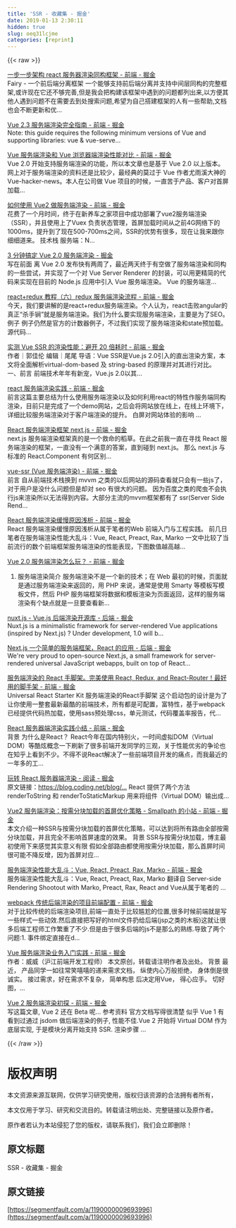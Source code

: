 ```yaml
---
title: 'SSR - 收藏集 - 掘金' 
date: 2019-01-13 2:30:11
hidden: true
slug: oeq31lcjme
categories: [reprint]
---
```


{{< raw >}}

                    
<p><a href="https://juejin.im/entry/59082b67da2f60005d1418c5" rel="nofollow noreferrer" target="_blank">一步一步架构 react 服务器渲染同构框架 - 前端 - 掘金</a><br>Fairy - 一个前后端分离框架 一个能够支持前后端分离并支持中间层同构的完整框架,或许现在它还不够完善,但是我会把构建该框架中遇到的问题都列出来,以方便其他人遇到问题不在需要去到处搜索问题,希望为自己搭建框架的人有一些帮助,文档也会不断更新和优...</p>
<p><a href="https://juejin.im/entry/5902fbe0a22b9d0065cf373d" rel="nofollow noreferrer" target="_blank">Vue 2.3 服务端渲染完全指南 - 前端 - 掘金</a><br>Note: this guide requires the following minimum versions of Vue and supporting libraries: vue &amp; vue-serve...</p>
<p><a href="https://juejin.im/entry/58df274f61ff4b006b122948" rel="nofollow noreferrer" target="_blank">Vue 服务端渲染和 Vue 浏览器端渲染性能对比 - 前端 - 掘金</a><br>Vue 2.0 开始支持服务端渲染的功能，所以本文章也是基于 Vue 2.0 以上版本。网上对于服务端渲染的资料还是比较少，最经典的莫过于 Vue 作者尤雨溪大神的 Vue-hacker-news。本人在公司做 Vue 项目的时候，一直苦于产品、客户对首屏加载...</p>
<p><a href="https://juejin.im/entry/58cf904b128fe1006c9a385c" rel="nofollow noreferrer" target="_blank">如何使用 Vue2 做服务端渲染 - 前端 - 掘金</a><br>花费了一个月时间，终于在新养车之家项目中成功部署了vue2服务端渲染（SSR），并且使用上了Vuex 负责状态管理，首屏加载时间从之前4G网络下的1000ms，提升到了现在500-700ms之间，SSR的优势有很多，现在让我来跟你细细道来。 技术栈 服务端：N...</p>
<p><a href="https://juejin.im/post/57ff45567db2a20059758b7c" rel="nofollow noreferrer" target="_blank"> 3 分钟搞定 Vue 2.0 服务端渲染 - 掘金</a><br>写在前面 离 Vue 2.0 发布快有两周了，最近两天终于有空做了服务端渲染和同构的一些尝试，并实现了一个对 Vue Server Renderer 的封装，可以用更精简的代码来实现在目前的 Node.js 应用中引入 Vue 服务端渲染。 Vue 的服务端渲...</p>
<p><a href="https://juejin.im/entry/57e1e545bf22ec0058272859" rel="nofollow noreferrer" target="_blank">react+redux 教程（六）redux 服务端渲染流程 - 前端 - 掘金</a><br>今天，我们要讲解的是react+redux服务端渲染。个人认为，react击败angular的真正“杀手锏”就是服务端渲染。我们为什么要实现服务端渲染，主要是为了SEO。 例子 例子仍然是官方的计数器例子，不过我们实现了服务端渲染和state预加载。 源代码...</p>
<p><a href="https://juejin.im/entry/59020c1744d90400690f6cfd" rel="nofollow noreferrer" target="_blank">实测 Vue SSR 的渲染性能：避开 20 倍耗时 - 前端 - 掘金</a><br>作者｜郭佳伦 编辑｜尾尾 导语：Vue SSR是Vue.js 2.0引入的直出渲染方案，本文将全面解析virtual-dom-based 及 string-based 的原理并对其进行对比。 一、前言 前端技术年年有新宠，Vue.js 2.0以其...</p>
<p><a href="https://juejin.im/entry/58f484fd44d904006c034079" rel="nofollow noreferrer" target="_blank">react 服务端渲染实践 - 前端 - 掘金</a><br>前言这篇主要总结为什么使用服务端渲染以及如何利用react的特性作服务端同构渲染，目前只是完成了一个demo网站，之后会将网站放在线上，在线上环境下，详细比较服务端渲染对于客户端渲染的提升。 白屏对网站体验的影响 ...</p>
<p><a href="https://juejin.im/entry/58e306fca22b9d0058791438" rel="nofollow noreferrer" target="_blank">React 服务端渲染框架 next.js - 前端 - 掘金</a><br>next.js 服务端渲染框架真的是一个救命的稻草。在此之前我一直在寻找 React 服务端渲染的框架，一直没有一个满意的答案，直到碰到 next.js。 那么 next.js 与标准的 React.Component 有何区别...</p>
<p><a href="https://juejin.im/entry/58c9f6b6ac502e0058854686" rel="nofollow noreferrer" target="_blank">vue-ssr (Vue 服务端渲染) - 前端 - 掘金</a><br>前言 自从前端技术栈换到 mvvm 之类的以后网站的源码查看就只会有一些js了，对于用户是没什么问题但是却对 seo 有很大的问题。 因为百度之类的爬虫不会执行js来渲染所以无法得到内容。大部分主流的mvvm框架都有了 ssr(Server Side Rend...</p>
<p><a href="https://juejin.im/entry/58974f90b123db16a3a26caf" rel="nofollow noreferrer" target="_blank">React 服务端渲染缓慢原因浅析 - 前端 - 掘金</a><br>React 服务端渲染缓慢原因浅析从属于笔者的Web 前端入门与工程实践。 前几日笔者在服务端渲染性能大乱斗：Vue, React, Preact, Rax, Marko 一文中比较了当前流行的数个前端框架服务端渲染的性能表现，下图数值越高越...</p>
<p><a href="https://juejin.im/entry/5879dc9c8d6d810058be459e" rel="nofollow noreferrer" target="_blank">Vue 2.0 服务端渲染怎么玩？ - 前端 - 掘金</a></p>
<ol><li><p>服务端渲染简介 服务端渲染不是一个新的技术；在 Web 最初的时候，页面就是通过服务端渲染来返回的，用 PHP 来说，通常是使用 Smarty 等模板写模板文件，然后 PHP 服务端框架将数据和模板渲染为页面返回，这样的服务端渲染有个缺点就是一旦要查看新...</p></li></ol>
<p><a href="https://juejin.im/entry/5837a5a9ac502e006c108921" rel="nofollow noreferrer" target="_blank">nuxt.js - Vue.js 后端渲染开源库 - 后端 - 掘金</a><br>Nuxt.js is a minimalistic framework for server-rendered Vue applications (inspired by Next.js) ? Under development, 1.0 will b...</p>
<p><a href="https://juejin.im/entry/58100369128fe1005fea056f" rel="nofollow noreferrer" target="_blank">Next.js 一个简单的服务端框架，React 的应用 - 后端 - 掘金</a><br>We're very proud to open-source Next.js, a small framework for server-rendered universal JavaScript webapps, built on top of React...</p>
<p><a href="https://juejin.im/entry/5808a56a2f301e005c28a8c5" rel="nofollow noreferrer" target="_blank">服务端渲染的 React 手脚架。完美使用 React, Redux, and React-Router！最好用的脚手架 - 前端 - 掘金</a><br>Universal React Starter Kit 服务端渲染的React手脚架 这个启动包的设计是为了让你使用一整套最新最酷的前端技术，所有都是可配置，富特性，基于webpack已经提供代码热加载，使用sass预处理css，单元测试，代码覆盖率报告，代...</p>
<p><a href="https://juejin.im/entry/56e435e1da2f60004c37eca1" rel="nofollow noreferrer" target="_blank">React 服务器端渲染实践小结 - 前端 - 掘金</a><br>背景 为什么是React？ React今年在国内特别火，一时间虚拟DOM（Virtual DOM）等酷炫概念一下刷新了很多前端开发同学的三观，关于性能优劣的争论也在知乎上看到不少。不得不说React解决了一些前端项目开发的痛点，而我最近的一年多的工...</p>
<p><a href="https://juejin.im/entry/56610a9d60b2647792bb02ee" rel="nofollow noreferrer" target="_blank">玩转 React 服务器端渲染 - 阅读 - 掘金</a><br>原文链接：<a href="https://blog.coding.net/blog/React-server-rendering" rel="nofollow noreferrer" target="_blank">https://blog.coding.net/blog/...</a> React 提供了两个方法 renderToString 和 renderToStaticMarkup 用来将组件（Virtual DOM）输出成...</p>
<p><a href="https://juejin.im/entry/58f1ef50a0bb9f006a942d67" rel="nofollow noreferrer" target="_blank">Vue2 服务端渲染：按需分块加载的首屏优化策略 - Smallpath 的小站 - 前端 - 掘金</a><br>本文介绍一种SSR与按需分块加载的首屏优化策略，可以达到将所有路由全部按需分块加载，并且完全不影响首屏速度的效果。 背景 SSR与按需分块加载，博主最初使用下来感觉其实意义有限 假如全部路由都使用按需分块加载，那么首屏时间很可能不降反增，因为首屏对应...</p>
<p><a href="https://juejin.im/entry/5885f43a1b69e60058e816c3" rel="nofollow noreferrer" target="_blank">服务端渲染性能大乱斗：Vue, React, Preact, Rax, Marko - 前端 - 掘金</a><br>服务端渲染性能大乱斗：Vue, React, Preact, Rax, Marko 翻译自 Server-side Rendering Shootout with Marko, Preact, Rax, React and Vue从属于笔者的 ...</p>
<p><a href="https://juejin.im/entry/58b14368ac502e006c9b20f2" rel="nofollow noreferrer" target="_blank">webpack 传统后端渲染的项目前端配置 - 前端 - 掘金</a><br>对于比较传统的后端渲染项目,前端一直处于比较尴尬的位置,很多时候前端就是写一些样式一些动效.然后直接把写好的html文件扔给后端(jsp之类的木板)这就让很多后端工程师工作繁重了不少.但是由于很多后端的js不是那么的熟练.导致了两个问题:1. 事件绑定直接在d...</p>
<p><a href="https://juejin.im/entry/58ac17242f301e006c3dd2ab" rel="nofollow noreferrer" target="_blank">Vue 服务端渲染业务入门实践 - 前端 - 掘金</a><br>作者：威威（沪江前端开发工程师） 本文原创，转载请注明作者及出处。 背景 最近， 产品同学一如往常笑嘻嘻的递来需求文档， 纵使内心万般拒绝， 身体倒是很诚实。 接过需求，好在需求不复杂， 简单构思 后决定用Vue， 得心应手。 切好图，...</p>
<p><a href="https://juejin.im/entry/57ce198fc4c9710054a999ff" rel="nofollow noreferrer" target="_blank">Vue 2 服务端渲染初探 - 前端 - 掘金</a><br>写这篇文章, Vue 2 还在 Beta 呢... 参考资料 官方文档写得很清楚 似乎 Vue 1 有看到过通过 jsdom 做后端渲染的例子, 性能不佳.Vue 2 开始将 Virtual DOM 作为底层实现, 于是模块分离开始支持 SSR. 渲染步骤 ...</p>

                
{{< /raw >}}

# 版权声明
本文资源来源互联网，仅供学习研究使用，版权归该资源的合法拥有者所有，

本文仅用于学习、研究和交流目的。转载请注明出处、完整链接以及原作者。

原作者若认为本站侵犯了您的版权，请联系我们，我们会立即删除！

## 原文标题
SSR - 收藏集 - 掘金

## 原文链接
[https://segmentfault.com/a/1190000009693996](https://segmentfault.com/a/1190000009693996)

